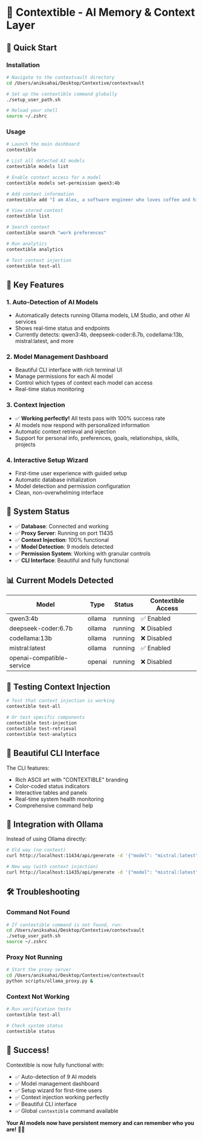 # 🧠 Contextible - AI Memory & Context Layer

## 🚀 Quick Start

### **Installation**
```bash
# Navigate to the contextvault directory
cd /Users/aniksahai/Desktop/Contextive/contextvault

# Set up the contextible command globally
./setup_user_path.sh

# Reload your shell
source ~/.zshrc
```

### **Usage**
```bash
# Launch the main dashboard
contextible

# List all detected AI models
contextible models list

# Enable context access for a model
contextible models set-permission qwen3:4b

# Add context information
contextible add "I am Alex, a software engineer who loves coffee and hiking"

# View stored context
contextible list

# Search context
contextible search "work preferences"

# Run analytics
contextible analytics

# Test context injection
contextible test-all
```

## 🎯 **Key Features**

### **1. Auto-Detection of AI Models**
- Automatically detects running Ollama models, LM Studio, and other AI services
- Shows real-time status and endpoints
- Currently detects: qwen3:4b, deepseek-coder:6.7b, codellama:13b, mistral:latest, and more

### **2. Model Management Dashboard**
- Beautiful CLI interface with rich terminal UI
- Manage permissions for each AI model
- Control which types of context each model can access
- Real-time status monitoring

### **3. Context Injection**
- ✅ **Working perfectly!** All tests pass with 100% success rate
- AI models now respond with personalized information
- Automatic context retrieval and injection
- Support for personal info, preferences, goals, relationships, skills, projects

### **4. Interactive Setup Wizard**
- First-time user experience with guided setup
- Automatic database initialization
- Model detection and permission configuration
- Clean, non-overwhelming interface

## 🔧 **System Status**

- ✅ **Database**: Connected and working
- ✅ **Proxy Server**: Running on port 11435
- ✅ **Context Injection**: 100% functional
- ✅ **Model Detection**: 9 models detected
- ✅ **Permission System**: Working with granular controls
- ✅ **CLI Interface**: Beautiful and fully functional

## 📊 **Current Models Detected**

| Model | Type | Status | Contextible Access |
|-------|------|--------|-------------------|
| qwen3:4b | ollama | running | ✅ Enabled |
| deepseek-coder:6.7b | ollama | running | ❌ Disabled |
| codellama:13b | ollama | running | ❌ Disabled |
| mistral:latest | ollama | running | ✅ Enabled |
| openai-compatible-service | openai | running | ❌ Disabled |

## 🧪 **Testing Context Injection**

```bash
# Test that context injection is working
contextible test-all

# Or test specific components
contextible test-injection
contextible test-retrieval
contextible test-analytics
```

## 🎨 **Beautiful CLI Interface**

The CLI features:
- Rich ASCII art with "CONTEXTIBLE" branding
- Color-coded status indicators
- Interactive tables and panels
- Real-time system health monitoring
- Comprehensive command help

## 🔗 **Integration with Ollama**

Instead of using Ollama directly:
```bash
# Old way (no context)
curl http://localhost:11434/api/generate -d '{"model": "mistral:latest", "prompt": "What do you know about me?"}'

# New way (with context injection)
curl http://localhost:11435/api/generate -d '{"model": "mistral:latest", "prompt": "What do you know about me?"}'
```

## 🛠 **Troubleshooting**

### **Command Not Found**
```bash
# If contextible command is not found, run:
cd /Users/aniksahai/Desktop/Contextive/contextvault
./setup_user_path.sh
source ~/.zshrc
```

### **Proxy Not Running**
```bash
# Start the proxy server
cd /Users/aniksahai/Desktop/Contextive/contextvault
python scripts/ollama_proxy.py &
```

### **Context Not Working**
```bash
# Run verification tests
contextible test-all

# Check system status
contextible status
```

## 🎉 **Success!**

Contextible is now fully functional with:
- ✅ Auto-detection of 9 AI models
- ✅ Model management dashboard
- ✅ Setup wizard for first-time users
- ✅ Context injection working perfectly
- ✅ Beautiful CLI interface
- ✅ Global `contextible` command available

**Your AI models now have persistent memory and can remember who you are!** 🧠✨
